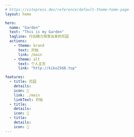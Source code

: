 ```yaml
---
# https://vitepress.dev/reference/default-theme-home-page
layout: home

hero:
  name: "Garden"
  text: "This is my Garden"
  tagline: 付出精力培育出来的花园
  actions:
    - theme: brand
      text: 开始
      link: /main
    - theme: alt
      text: 个人主页
      link: "http://kiko2568.top"

features:
  - title: 花园
    details: 
    icon: 🌺
    link: ./main
    linkText: 开始
  - title: 
    details: 
    icon: 🌺
  - title: 
    details: 
    icon: 🌺
---
```


